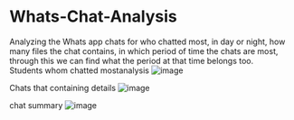 # Whats-Chat-Analysis
Analyzing the Whats app chats for who chatted most, in day or night, how many files the chat contains, in which period of time the chats  are most, through this we can find what the period at that time belongs too.  
Students whom chatted mostanalysis
![image](https://user-images.githubusercontent.com/107334941/234204767-b741101e-4633-4d52-8bd8-4cafe122891b.png)

Chats that containing details
![image](https://user-images.githubusercontent.com/107334941/234205997-c7c2761b-0a05-4e68-ac29-6c990743f59d.png)

chat summary
![image](https://user-images.githubusercontent.com/107334941/234206291-dbb6f520-3efd-44c4-a384-72c49c03bbe4.png)
